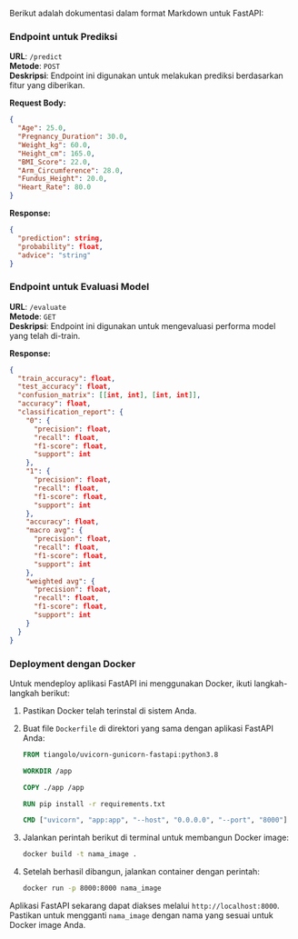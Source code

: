 Berikut adalah dokumentasi dalam format Markdown untuk FastAPI:

### Endpoint untuk Prediksi

**URL**: `/predict`  
**Metode**: `POST`  
**Deskripsi**: Endpoint ini digunakan untuk melakukan prediksi berdasarkan fitur yang diberikan.

**Request Body:**

```json
{
  "Age": 25.0,
  "Pregnancy_Duration": 30.0,
  "Weight_kg": 60.0,
  "Height_cm": 165.0,
  "BMI_Score": 22.0,
  "Arm_Circumference": 28.0,
  "Fundus_Height": 20.0,
  "Heart_Rate": 80.0
}
```

**Response:**

```json
{
  "prediction": string,
  "probability": float,
  "advice": "string"
}
```

### Endpoint untuk Evaluasi Model

**URL**: `/evaluate`  
**Metode**: `GET`  
**Deskripsi**: Endpoint ini digunakan untuk mengevaluasi performa model yang telah di-train.

**Response:**

```json
{
  "train_accuracy": float,
  "test_accuracy": float,
  "confusion_matrix": [[int, int], [int, int]],
  "accuracy": float,
  "classification_report": {
    "0": {
      "precision": float,
      "recall": float,
      "f1-score": float,
      "support": int
    },
    "1": {
      "precision": float,
      "recall": float,
      "f1-score": float,
      "support": int
    },
    "accuracy": float,
    "macro avg": {
      "precision": float,
      "recall": float,
      "f1-score": float,
      "support": int
    },
    "weighted avg": {
      "precision": float,
      "recall": float,
      "f1-score": float,
      "support": int
    }
  }
}
```

### Deployment dengan Docker

Untuk mendeploy aplikasi FastAPI ini menggunakan Docker, ikuti langkah-langkah berikut:

1. Pastikan Docker telah terinstal di sistem Anda.

2. Buat file `Dockerfile` di direktori yang sama dengan aplikasi FastAPI Anda:

   ```dockerfile
   FROM tiangolo/uvicorn-gunicorn-fastapi:python3.8

   WORKDIR /app

   COPY ./app /app

   RUN pip install -r requirements.txt

   CMD ["uvicorn", "app:app", "--host", "0.0.0.0", "--port", "8000"]
   ```

3. Jalankan perintah berikut di terminal untuk membangun Docker image:

   ```bash
   docker build -t nama_image .
   ```

4. Setelah berhasil dibangun, jalankan container dengan perintah:

   ```bash
   docker run -p 8000:8000 nama_image
   ```

Aplikasi FastAPI sekarang dapat diakses melalui `http://localhost:8000`. Pastikan untuk mengganti `nama_image` dengan nama yang sesuai untuk Docker image Anda.
